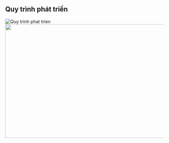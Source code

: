 ## Quy trình phát triển
![Quy trinh phat trien](https://user-images.githubusercontent.com/19303210/122153132-89f1ca80-ce8c-11eb-9529-472483b4887d.png)
<img src="https://user-images.githubusercontent.com/19303210/122153132-89f1ca80-ce8c-11eb-9529-472483b4887d.png" width="640" height=360 />


